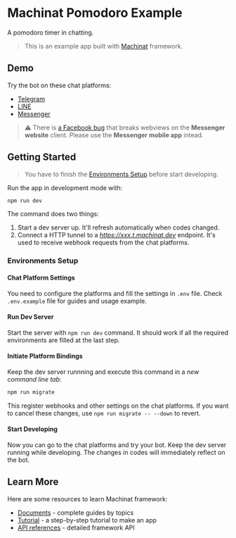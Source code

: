 # Machinat Pomodoro Example

A pomodoro timer in chatting.
> This is an example app built with [Machinat](https://machinat.com) framework.

## Demo

Try the bot on these chat platforms:

- [Telegram](https://t.me/MachinatPomodoroBot)
- [LINE](https://line.me/ti/p/@555iakrs)
- [Messenger](https://www.messenger.com/t/108718514867099)

> ⚠ There is [a Facebook bug](https://developers.facebook.com/support/bugs/294949372549147)
> that breaks webviews on the **Messenger website** client.
> Please use the **Messenger mobile app** intead.

## Getting Started

> You have to finish the [Environments Setup](#environments-setup)
> before start developing.

Run the app in development mode with:

```bash
npm run dev
```

The command does two things:

1. Start a dev server up. It'll refresh automatically when codes changed.
2. Connect a HTTP tunnel to a _https://xxx.t.machinat.dev_ endpoint.
  It's used to receive webhook requests from the chat platforms.

### Environments Setup

#### Chat Platform Settings

You need to configure the platforms and fill the settings in `.env` file.
Check `.env.example` file for guides and usage example.

#### Run Dev Server

Start the server with `npm run dev` command.
It should work if all the required environments are filled at the last step.

#### Initiate Platform Bindings

Keep the dev server runnning and execute this command in a _new command line tab_:

```bash
npm run migrate
```

This register webhooks and other settings on the chat platforms.
If you want to cancel these changes,
use `npm run migrate -- --down` to revert.

#### Start Developing

Now you can go to the chat platforms and try your bot.
Keep the dev server running while developing.
The changes in codes will immediately reflect on the bot.

## Learn More

Here are some resources to learn Machinat framework:

- [Documents](https://machinat.com/doc) - complete guides by topics
- [Tutorial](https://machinat.com/docs/learn) - a step-by-step tutorial to make an app
- [API references](https://machinat.com/api) -  detailed framework API
